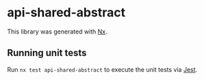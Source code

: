 # api-shared-abstract

This library was generated with [Nx](https://nx.dev).

## Running unit tests

Run `nx test api-shared-abstract` to execute the unit tests via [Jest](https://jestjs.io).
